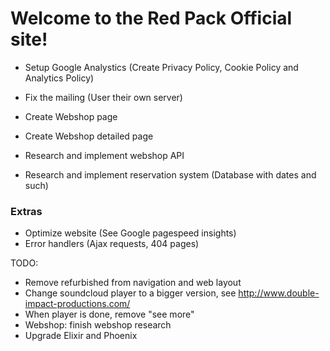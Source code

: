 # Welcome to the Red Pack Official site!

* Setup Google Analystics (Create Privacy Policy, Cookie Policy and Analytics Policy)

* Fix the mailing (User their own server)

* Create Webshop page
* Create Webshop detailed page
* Research and implement webshop API
* Research and implement reservation system (Database with dates and such)

### Extras

* Optimize website (See Google pagespeed insights)
* Error handlers (Ajax requests, 404 pages)

TODO:
* Remove refurbished from navigation and web layout
* Change soundcloud player to a bigger version, see http://www.double-impact-productions.com/
* When player is done, remove "see more"
* Webshop: finish webshop research
* Upgrade Elixir and Phoenix